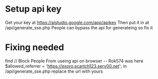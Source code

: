 # Setup api key
Get your key at https://aistudio.google.com/app/apikey
Then put it in at /api/generate_sse.php
People can bypass the api for generateing so fix it
# Fixing needed 
find // Block People From useing api on browser -- Rok574 was here
$allowed_referrer = 'https://exoro.scartch123.serv00.net'; in /api/generate_sse.php replace the url with yours 


